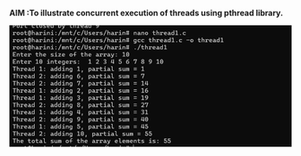 **AIM :To illustrate concurrent execution of threads using pthread library.**


![pthread library output](exp5.png)   

